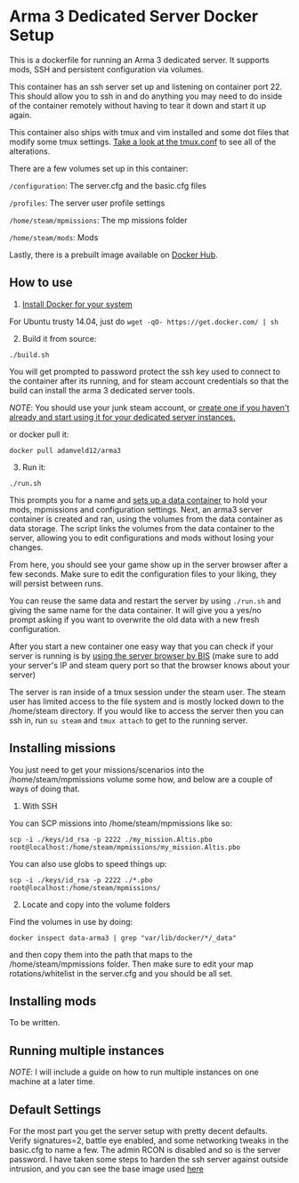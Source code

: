 # Arma 3 Dedicated Server Docker Setup

This is a dockerfile for running an Arma 3 dedicated server. It supports mods, SSH and persistent configuration via volumes.

This container has an ssh server set up and listening on container port 22. This should allow you to ssh in and do anything you may need to do inside of the container remotely without having to tear it down and start it up again.

This container also ships with tmux and vim installed and some dot files that modify some tmux settings. [Take a look at the tmux.conf](https://github.com/adamveld12/laughing-hipster/blob/master/.tmux.conf) to see all of the alterations.


There are a few volumes set up in this container:

`/configuration`: The server.cfg and the basic.cfg files

`/profiles`: The server user profile settings

`/home/steam/mpmissions`: The mp missions folder

`/home/steam/mods`: Mods

Lastly, there is a prebuilt image available on [Docker Hub](https://registry.hub.docker.com/u/adamveld12/arma3/).


## How to use

1. [Install Docker for your system](https://docs.docker.com/installation/)

For Ubuntu trusty 14.04, just do `wget -qO- https://get.docker.com/ | sh`


2. Build it from source:

`./build.sh`

You will get prompted to password protect the ssh key used to connect to the container after its running, and for steam account credentials so that the build can install the arma 3 dedicated server tools.

*NOTE*: You should use your junk steam account, or [create one if you haven't already and start using it for your dedicated server instances.](https://developer.valvesoftware.com/wiki/SteamCMD#SteamCMD_Login)

or docker pull it:

`docker pull adamveld12/arma3`

3. Run it:

`./run.sh` 

This prompts you for a name and [sets up a data container](http://container42.com/2013/12/16/persistent-volumes-with-docker-container-as-volume-pattern/) to hold your mods, mpmissions and configuration settings. Next, an arma3 server container is created and ran, using the volumes from the data container as data storage. The script links the volumes from the data container to the server, allowing you to edit configurations and mods without losing your changes.

From here, you should see your game show up in the server browser after a few seconds. Make sure to edit the configuration files to your liking, they will persist between runs.

You can reuse the same data and restart the server by using `./run.sh` and giving the same name for the data container. It will give you a yes/no prompt asking if you want to overwrite the old data with a new fresh configuration. 


After you start a new container one easy way that you can check if your server is running is by [using the server browser by BIS](http://master.bistudio.com/?page=1&count=10&game_id=6) (make sure to add your server's IP and steam query port so that the browser knows about your server)

The server is ran inside of a tmux session under the steam user. The steam user has limited access to the file system and is mostly locked down to the /home/steam directory. If you would like to access the server then you can ssh in, run `su steam` and `tmux attach` to get to the running server.


## Installing missions

You just need to get your missions/scenarios into the /home/steam/mpmissions volume some how, and below are a couple of ways of doing that.

1. With SSH

  You can SCP missions into /home/steam/mpmissions like so:

  `scp -i ./keys/id_rsa -p 2222 ./my_mission.Altis.pbo root@localhost:/home/steam/mpmissions/my_mission.Altis.pbo`

  You can also use globs to speed things up:

  `scp -i ./keys/id_rsa -p 2222 ./*.pbo root@localhost:/home/steam/mpmissions/`

2. Locate and copy into the volume folders

  Find the volumes in use by doing:

  `docker inspect data-arma3 | grep "var/lib/docker/*/_data"`

  and then copy them into the path that maps to the /home/steam/mpmissions folder. Then make sure to edit your map rotations/whitelist in the server.cfg and you should be all set.


## Installing mods 

To be written.


## Running multiple instances

*NOTE*: I will include a guide on how to run multiple instances on one machine at a later time.


## Default Settings

For the most part you get the server setup with pretty decent defaults. Verify signatures=2, battle eye enabled, and some networking tweaks in the basic.cfg to name a few. The admin RCON is disabled and so is the server password. I have taken some steps to harden the ssh server against outside intrusion, and you can see the base image used [here](https://github.com/adamveld12/ssh-server)
